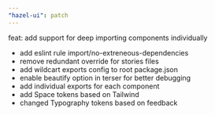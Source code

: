 ```yaml
---
"hazel-ui": patch
---
```


feat: add support for deep importing components individually

- add eslint rule import/no-extreneous-dependencies
- remove redundant override for stories files
- add wildcart exports config to root package.json
- enable beautify option in terser for better debugging
- add individual exports for each component
- add Space tokens based on Tailwind
- changed Typography tokens based on feedback
